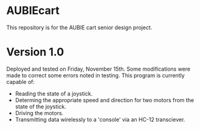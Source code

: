 # AUBIEcart
This repository is for the AUBIE cart senior design project.

# Version 1.0
Deployed and tested on Friday, November 15th. Some modifications were made to correct some errors noted in testing. This program is currently capable of:
* Reading the state of a joystick.
* Determing the appropriate speed and direction for two motors from the state of the joystick.
* Driving the motors.
* Transmitting data wirelessly to a 'console' via an HC-12 transciever.
